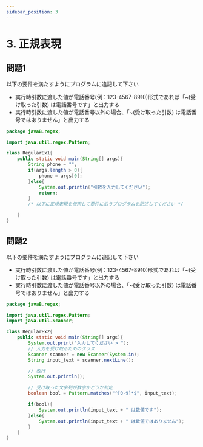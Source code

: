 ```yaml
---
sidebar_position: 3
---
```


# 3. 正規表現


## 問題1
以下の要件を満たすようにプログラムに追記して下さい
- 実行時引数に渡した値が電話番号(例：123-4567-8910)形式であれば「~(受け取った引数) は電話番号です」と出力する
- 実行時引数に渡した値が電話番号以外の場合、「~(受け取った引数) は電話番号ではありません」と出力する

```java {14-15} showLineNumbers 
package javaB.regex;

import java.util.regex.Pattern;

class RegularEx1{
    public static void main(String[] args){
        String phone = "";
        if(args.length > 0){
            phone = args[0];
        }else{
            System.out.println("引数を入力してください");
            return;
        }
        /* 以下に正規表現を使用して要件に沿うプログラムを記述してください */

    }
}
```

## 問題2
以下の要件を満たすようにプログラムに追記して下さい
- 実行時引数に渡した値が電話番号(例：123-4567-8910)形式であれば「~(受け取った引数) は電話番号です」と出力する
- 実行時引数に渡した値が電話番号以外の場合、「~(受け取った引数) は電話番号ではありません」と出力する

```java {14-15} showLineNumbers 
package javaB.regex;

import java.util.regex.Pattern;
import java.util.Scanner;

class RegularEx2{
    public static void main(String[] args){
        System.out.print("入力してください > ");
        // 入力を受け取るためのクラス
        Scanner scanner = new Scanner(System.in);
        String input_text = scanner.nextLine();

        // 改行
        System.out.println();

        // 受け取った文字列が数字かどうか判定
        boolean bool = Pattern.matches("^[0-9]*$", input_text);

        if(bool){
            System.out.println(input_text + " は数値です");
        }else{
            System.out.println(input_text + " は数値ではありません");
        }
    }
}
```